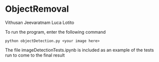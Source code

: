 # ObjectRemoval


Vithusan Jeevaratnam 
Luca Lotito

To run the program, enter the following command
```
python objectDetection.py <your image here>
```
The file imageDetectionTests.ipynb is included as an example of the tests run to come to the final result 
